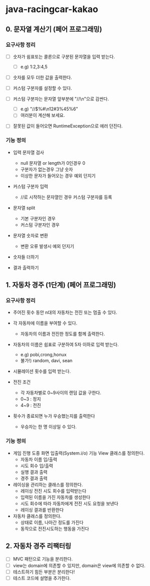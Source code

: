 # java-racingcar-kakao



## 0. 문자열 계산기 (페어 프로그래밍)

### 요구사항 정리

- [ ] 숫자가 쉼표또는 콜론으로 구분된 문자열을 입력 받는다.
  - [ ] e.g) 1:2,3:4,5
- [ ] 숫자를 모두 더한 값을 출력한다.
- [ ] 커스텀 구분자를 설정할 수 있다.
- [ ] 커스텀 구분자는 문자열 앞부분에 "//\n"으로 감싼다.
  - [ ] e.g) "//$%#\n12#3%45%6"
  - [ ] 여러분이 계산해 보세요.
- [ ] 잘못된 값이 들어오면 RuntimeException으로 에러 던진다.



### 기능 정의

- 입력 문자열 검사

  - null 문자열 or length가 0인경우 0
  - 구분자가 없는경우 그냥 숫자
  - 이상한 문자가 들어오는 경우 예외 던지기

- 커스텀 구분자 입력

  - //로 시작하는 문자열인 경우 커스텀 구분자를 등록

- 문자열 split

  - 기본 구분자인 경우
  - 커스텀 구분자인 경우

- 문자열 숫자로 변환

  - 변환 오류 발생시 예외 던지기

- 숫자들 더하기

- 결과 출력하기

  
## 1. 자동차 경주 (1단계) (페어 프로그래밍)


### 요구사항 정리
- 주어진 횟수 동안 n대의 자동차는 전진 또는 멈출 수 있다.

- 각 자동차에 이름을 부여할 수 있다.

  - 자동차의 이름과 전진한 정도를 함께 출력한다.
  
- 자동차의 이름은 쉽표로 구분하여 5자 이하로 입력 받는다.

  - e.g) pobi,crong,honux
  - 불가!) random, davi, sean

- 시뮬레이션 횟수를 입력 받는다.

- 전진 조건
  - 각 자동차별로 0~9사이의 랜덤 값을 구한다.
  - 0~3 : 정지
  - 4~9 : 전진 

- 횟수가 종료되면 누가 우승했는지를 출력한다
  - 우승자는 한 명 이상일 수 있다.

### 기능 정의

- 게임 진행 도중 화면 입출력(System.i/o) 기능 View 클래스를 정의한다.
  - 자동차 이름 입/출력
  - 시도 회수 입/출력
  - 실행 결과 출력
  - 경주 결과 출력
- 레이싱을 관리하는 클래스를 정의한다.
  - 레이싱 전진 시도 회수를 입력받는다
  - 입력된 이름을 가진 자동차를 생성한다
  - 시도 회수에 따라 자동차에게 전진 시도 요청을 보낸다
  - 레이싱 결과를 반환한다
- 자동차 클래스를 정의한다.
  - 상태로 이름, 나아간 정도를 가진다
  - 동작으로 전진시도하는 행동을 가진다

## 2. 자동차 경주 리팩터링

- [ ] MVC 패턴으로 기능을 분리한다.
- [ ] view는 domain에 의존할 수 있지만, domain은 view에 의존할 수 없다.
- [ ] 테스트하기 힘든 부분은 분리한다!
- [ ] 테스트 코드에 설명을 추가한다.
